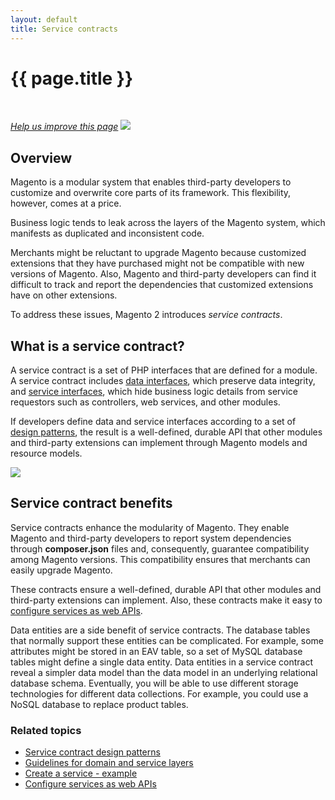 ```yaml
---
layout: default
title: Service contracts
---
```


<div class="container bs-docs-container">
   <div class="row">
      <div class="jumbotron">
         <h1 class="api1" id="coding-standards">{{ page.title }}</h1>
      </div>
      <div class="row">
         <div class="col-xs-3">
            <p>&nbsp;</p>
         </div>
         <div class="col-xs-9" role="main">
            <div class="bs-docs-section">
               <p><a href="{{ site.githuburl }}guides/v1.0/extension-dev-guide/service-contracts/service-contracts.md" target="_blank"><em>Help us improve this page</em></a>&nbsp;<img src="{{ site.baseurl }}common/images/newWindow.gif"/></p>
               <h2 id="overview">Overview</h2>
               <p>Magento is a modular system that enables third-party developers to customize and overwrite core parts of its framework. This flexibility, however, comes at a price.</p>
               <p>Business logic tends to leak across the layers of the Magento system, which manifests as duplicated and inconsistent code.</p>
               <p>Merchants might be reluctant to upgrade Magento because customized extensions that they have purchased might not be compatible with new versions of Magento.
                  Also, Magento and third-party developers can find it difficult to track and report the dependencies that customized extensions have on other extensions.
               </p>
               <p>To address these issues, Magento 2 introduces <i>service contracts</i>.</p>
               <h2 id="what-is-msc">What is a service contract?</h2>
               <p>A service contract is a set of PHP interfaces that are defined for a module.
                  A service contract includes <a href="{{ site.gdeurl }}/extension-dev-guide/service-contracts/design-patterns.html#data-interfaces">data interfaces</a>, which preserve data integrity, and <a href="{{ site.gdeurl }}/extension-dev-guide/service-contracts/design-patterns.html#service-interfaces">service interfaces</a>, which hide business logic details from service requestors such as controllers, web services, and other modules.
               </p>
               <p>
                  If developers define data and service interfaces according to a set of <a href="{{ site.gdeurl }}/extension-dev-guide/service-contracts/design-patterns.html">design patterns</a>, the result is a well-defined, durable API that other modules and third-party extensions can implement through Magento models and resource models.
               </p>
               <p><img src="{{ site.baseurl }}common/images/msc.jpg"/></p>
               <h2 id="msc-benefits">Service contract benefits</h2>
               <p>Service contracts enhance the modularity of Magento. They enable Magento and third-party developers to report system dependencies through <b>composer.json</b> files and, consequently, guarantee compatibility among Magento versions. This compatibility ensures that merchants can easily upgrade Magento.</p>
               <p>These contracts ensure a well-defined, durable API that other modules and third-party extensions can implement. Also, these contracts make it easy to <a href="{{ site.gdeurl }}extension-dev-guide/service-contracts/service-to-web-service.html">configure services as web APIs</a>.
               </p>
               <p>Data entities are a side benefit of service contracts.
                  The database tables that normally support these entities can be complicated.
                  For example, some attributes might be stored in an EAV table, so a set of MySQL database tables might define a single data entity.
                  Data entities in a service contract reveal a simpler data model than the data model in an underlying relational database schema.
                  Eventually, you will be able to use different storage technologies for different data collections. For example, you could use a NoSQL database to replace product tables.
               </p>
               <h3 id="related-topics">Related topics</h3>
               <ul>
                  <li><a href="{{ site.gdeurl }}extension-dev-guide/service-contracts/design-patterns.html">Service contract design patterns</a></li>
                  <li><a href="{{ site.gdeurl }}extension-dev-guide/service-contracts/service-domain-guidelines.html">Guidelines for domain and service layers</a>
                  </li>
                  <li><a href="{{ site.gdeurl }}extension-dev-guide/service-contracts/service-create-example.html">Create a service - example</a>
                  </li>
                  <li><a href="{{ site.gdeurl }}extension-dev-guide/service-contracts/service-to-web-service.html">Configure services as web APIs</a>
                  </li>
               </ul>
            </div>
         </div>
      </div>
   </div>
</div>